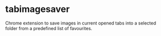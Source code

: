 # tabimagesaver

Chrome extension to save images in current opened tabs into a selected folder from a predefined list of favourites.

